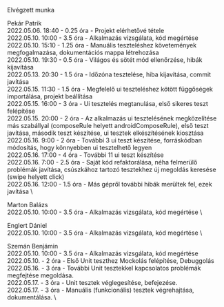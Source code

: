 Elvégzett munka

Pekár Patrik \
2022.05.06. 18:40 - 0.25 óra - Projekt elérhetővé tétele \
2022.05.10. 10:00 - 3.5 óra - Alkalmazás vizsgálata, kód megértése \
2022.05.10. 15:10 - 1.25 óra - Manuális teszteléshez követemények megfogalmazása, dokumentációs mappa létrehozása \
2022.05.10. 19:30 - 0.5 óra - Világos és sötét mód ellenőrzése, hibák kijavítása \
2022.05.13. 20:30 - 1.5 óra - Időzóna tesztelése, hiba kijavítása, commit javítása \
2022.05.15. 11:30 - 1.5 óra - Megfelelő ui teszteléshez kötött függőségek importálása, projekt beállítása \
2022.05.15. 16:00 - 3 óra - Ui tesztelés megtanulása, első sikeres teszt felépítése \
2022.05.15. 20:00 - 2 óra - Az alkalmazás ui tesztelésének megközelítése más szabállyal (composeRule helyett androidComposeRule), első teszt javítása, második teszt készítése, ui tesztek elkészítésének kiosztása \
2022.05.16. 9:00 - 2 óra - További 3 ui teszt készítése, forráskódban módosítás, hogy könnyebben ui tesztelhető legyen \
2022.05.16. 17:00 - 4 óra - További 11 ui teszt készítése \
2022.05.16. 7:00 - 2.5 óra - Saját kód refaktorálása, néha felmerülő problémák javítása, csúszkához tartozó tesztekhez új megoldás keresése (swipe helyett click) \
2022.05.16. 12:00 - 1.5 óra - Más gépről további hibák merültek fel, ezek javítása \

Marton Balázs \
2022.05.10. 10:00 - 3.5 óra - Alkalmazás vizsgálata, kód megértése \

Englert Dániel \
2022.05.10. 10:00 - 3.5 óra - Alkalmazás vizsgálata, kód megértése \

Szemán Benjámin \
2022.05.10. 10:00 - 3.5 óra - Alkalmazás vizsgálata, kód megértése \
2022.05.10. - 2 óra - Első Unit teszthez Mockolás felépítése, Debuggolás \
2022.05.16. - 3 óra - További Unit tesztekkel kapcsolatos problémák megfejtése megoldása. \
2022.05.17. - 3 óra - Unit tesztek véglegesítése, befejezése. \
2022.05.17. - 3 óra - Manuális (funkcionális) tesztek végrehajtása, dokumentálása.  \
